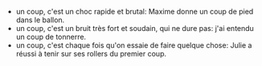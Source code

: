 - un coup, c'est un choc rapide et brutal: Maxime donne un coup de pied dans le ballon.
- un coup, c'est un bruit très fort et soudain, qui ne dure pas: j'ai entendu un coup de tonnerre.
- un coup, c'est chaque fois qu'on essaie de faire quelque chose: Julie a réussi à tenir sur ses rollers du premier coup.
